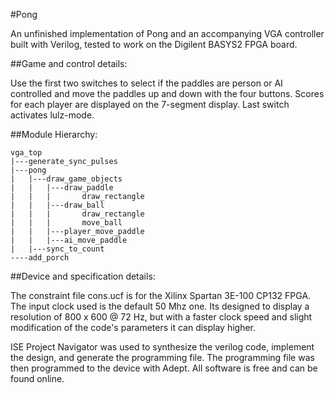 #Pong

An unfinished implementation of Pong and an accompanying VGA controller built
with Verilog, tested to work on the Digilent BASYS2 FPGA board.

##Game and control details:

Use the first two switches to select if the paddles are person or AI controlled
and move the paddles up and down with the four buttons. Scores for each player
are displayed on the 7-segment display. Last switch activates lulz-mode.

##Module Hierarchy:

    vga_top
    |---generate_sync_pulses
    |---pong
    |   |---draw_game_objects
    |   |   |---draw_paddle
    |   |   |       draw_rectangle
    |   |   |---draw_ball
    |   |   |       draw_rectangle
    |   |   |       move_ball
    |   |   |---player_move_paddle
    |   |   |---ai_move_paddle
    |   |---sync_to_count   
    ----add_porch

##Device and specification details:

The constraint file cons.ucf is for the Xilinx Spartan 3E-100 CP132 FPGA. The
input clock used is the default 50 Mhz one. Its designed to display a
resolution of 800 x 600 @ 72 Hz, but with a faster clock speed and slight
modification of the code's parameters it can display higher.

ISE Project Navigator was used to synthesize the verilog code, implement
the design, and generate the programming file. The programming file was then
programmed to the device with Adept. All software is free and can be found
online.